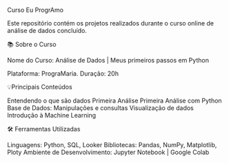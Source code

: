 Curso Eu ProgrAmo

Este repositório contém os projetos realizados durante o curso online de análise de dados concluído.

📚 Sobre o Curso

Nome do Curso: Análise de Dados | Meus primeiros passos em Python

Plataforma: PrograMaria.
Duração: 20h

💡Principais Conteúdos

Entendendo o que são dados
Primeira Análise
Primeira Análise com Python
Base de Dados: Manipulações e consultas
Visualização de dados
Introdução à Machine Learning

🛠 Ferramentas Utilizadas

Linguagens: Python, SQL, Looker
Bibliotecas: Pandas, NumPy, Matplotlib, Ploty
Ambiente de Desenvolvimento: Jupyter Notebook | Google Colab
